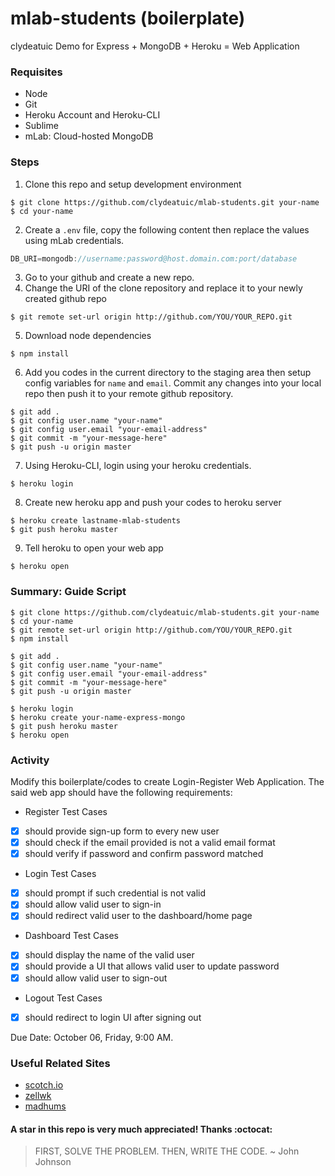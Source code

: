 # mlab-students (boilerplate)
clydeatuic Demo for Express + MongoDB + Heroku = Web Application

### Requisites
* Node
* Git
* Heroku Account and Heroku-CLI
* Sublime
* mLab: Cloud-hosted MongoDB

### Steps
1. Clone this repo and setup development environment
  ```console
  $ git clone https://github.com/clydeatuic/mlab-students.git your-name
  $ cd your-name
  ```
2. Create a ```.env``` file, copy the following content then replace the values using mLab credentials.
  ```javascript
  DB_URI=mongodb://username:password@host.domain.com:port/database
  ```
3. Go to your github and create a new repo.
4. Change the URI of the clone repository and replace it to your newly created github repo
  ```console
  $ git remote set-url origin http://github.com/YOU/YOUR_REPO.git
  ```
5. Download node dependencies
  ```console
  $ npm install
  ```
6. Add you codes in the current directory to the staging area then setup config variables for ```name``` and ```email```. Commit any changes into your local repo then push it to your remote github repository.
  ```console
  $ git add .
  $ git config user.name "your-name"
  $ git config user.email "your-email-address"
  $ git commit -m "your-message-here"
  $ git push -u origin master
  ```
7. Using Heroku-CLI, login using your heroku credentials.
  ```console
  $ heroku login
  ```
8. Create new heroku app and push your codes to heroku server
  ```console
  $ heroku create lastname-mlab-students
  $ git push heroku master
  ``` 
9. Tell heroku to open your web app
  ```console
  $ heroku open
  ```

### Summary: Guide Script
```console
$ git clone https://github.com/clydeatuic/mlab-students.git your-name
$ cd your-name
$ git remote set-url origin http://github.com/YOU/YOUR_REPO.git
$ npm install

$ git add .
$ git config user.name "your-name"
$ git config user.email "your-email-address"
$ git commit -m "your-message-here"
$ git push -u origin master

$ heroku login
$ heroku create your-name-express-mongo
$ git push heroku master
$ heroku open
```

### Activity
Modify this boilerplate/codes to create Login-Register Web Application. The said web app should have the following requirements:

* Register Test Cases

- [x] should provide sign-up form to every new user
- [x] should check if the email provided is not a valid email format
- [x] should verify if password and confirm password matched

* Login Test Cases

- [x] should prompt if such credential is not valid
- [x] should allow valid user to sign-in
- [x] should redirect valid user to the dashboard/home page

* Dashboard Test Cases

- [x] should display the name of the valid user
- [x] should provide a UI that allows valid user to update password
- [x] should allow valid user to sign-out

* Logout Test Cases
- [x] should redirect to login UI after signing out

Due Date: October 06, Friday, 9:00 AM.

### Useful Related Sites
* [scotch.io](https://scotch.io/tutorials/build-a-restful-api-using-node-and-express-4)
* [zellwk](https://zellwk.com/blog/crud-express-mongodb/)
* [madhums](https://github.com/madhums/node-express-mongoose/blob/master/package.json)

#### A star in this repo is very much appreciated! Thanks :octocat:

>FIRST, SOLVE THE PROBLEM.
THEN, WRITE THE CODE.
~ John Johnson
